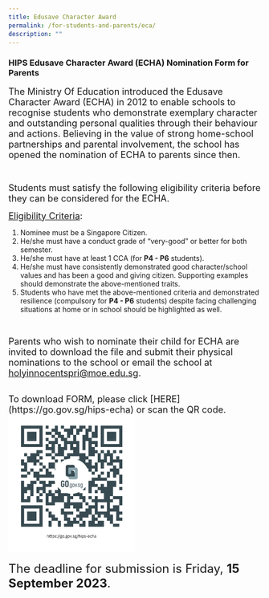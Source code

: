 ```yaml
---
title: Edusave Character Award
permalink: /for-students-and-parents/eca/
description: ""
---
```

### HIPS Edusave Character Award (ECHA) Nomination Form for Parents

 <span style="font-size:18px;">The Ministry Of Education introduced the Edusave Character Award (ECHA) in 2012 to enable schools to recognise students who demonstrate exemplary character and outstanding personal qualities through their behaviour and actions. Believing in the value of strong home-school partnerships and parental involvement, the school has opened the nomination of ECHA to parents since then.</span>

<br>
	
 <span style="font-size:18px;">Students must satisfy the following eligibility criteria before they can be considered for the ECHA. </span>
       
 <span style="font-size:18px;"><u>Eligibility Criteria</u>:

1. Nominee must be a Singapore Citizen. 
2. He/she must have a conduct grade of “very-good” or better for both semester.
3. He/she must have at least 1 CCA (for **P4 - P6** students).
4. He/she must have consistently demonstrated good character/school values and has been a good and giving citizen. Supporting examples should demonstrate the above-mentioned traits.  
5. Students who have met the above-mentioned criteria and demonstrated resilience (compulsory for **P4 - P6** students) despite facing challenging situations at home or in school should be highlighted as well.</span>

<br>

 <span style="font-size:18px;">Parents who wish to nominate their child for ECHA are invited to download the file and submit their physical nominations to the school or email the school at holyinnocentspri@moe.edu.sg. </span>

<br>
 <span style="font-size:18px;">To download FORM, please click [HERE](https://go.gov.sg/hips-echa) or scan the QR code.
<img style="width: 50%;" src="/images/QR%20code/echa%20form.png" align="centre"></span>

<span style="font-size:24px;">The deadline for submission is Friday, **15 September 2023**.</span>